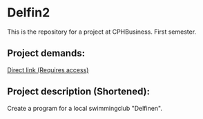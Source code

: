 # Delfin2  
This is the repository for a project at CPHBusiness. First semester.

## Project demands:  
[Direct link (Requires access)](https://efif.sharepoint.com/:w:/r/sites/cph/Lyngby/Shared%20Documents/4.%20Indhold%20%26%20Niveau/DAT/1.%20sem%20efter%C3%A5r%202018%20Stud%20E2018%20-%20E2020/Student/Lyngby/Studypoint%20opgaver/Delfinen/Delfinen.docx?d=w23d8a953287a4265a35865477bb813fe&csf=1&e=cvdGIK)

## Project description (Shortened):
Create a program for a local swimmingclub "Delfinen".
